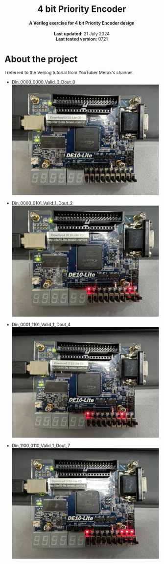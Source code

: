 <center>
    <h1 align="center">4 bit Priority Encoder</h1>
    <h4 align="center">A Verilog exercise for 4 bit Priority Encoder design</strong> </h4>
    <p align="center">
        <strong>Last updated:</strong> 21 July 2024<br>
        <strong>Last tested version:</strong> 0721
    </p> 
</center>

# About the project
I referred to the Verilog tutorial from YouTuber Merak's channel.

* Din_0000_0000_Valid_0_Dout_0
![Din_0000_0000_Valid_0_Dout_0.jpg](./img/Din_0000_0000_Valid_0_Dout_0.jpg)

* Din_0000_0101_Valid_1_Dout_2
![Din_0000_0101_Valid_1_Dout_2](./img/Din_0000_0101_Valid_1_Dout_2.jpg)

* Din_0001_1101_Valid_1_Dout_4
![Din_0001_1101_Valid_1_Dout_4](./img/Din_0001_1101_Valid_1_Dout_4.jpg)

* Din_1100_0110_Valid_1_Dout_7
![Din_1100_0110_Valid_1_Dout_7](./img/Din_1100_0110_Valid_1_Dout_7.jpg)

